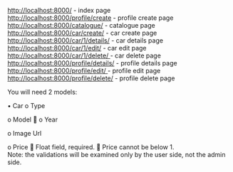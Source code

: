 [http://localhost:8000/](http://localhost:8000/) - index page <br>
[http://localhost:8000/profile/create](http://localhost:8000/profile/create) - profile create page <br>
[http://localhost:8000/catalogue/](http://localhost:8000/catalogue/) - catalogue page <br>
[http://localhost:8000/car/create/](http://localhost:8000/car/create/) - car create page <br>
[http://localhost:8000/car/1/details/](http://localhost:8000/car/1/details/) - car details page <br>
[http://localhost:8000/car/1/edit/](http://localhost:8000/car/1/edit/) - car edit page <br>
[http://localhost:8000/car/1/delete/ ](http://localhost:8000/car/1/delete/ )- car delete page <br>
[http://localhost:8000/profile/details/](http://localhost:8000/profile/details/) - profile details page <br>
[http://localhost:8000/profile/edit/ ](http://localhost:8000/profile/edit/ )- profile edit page <br>
[http://localhost:8000/profile/delete/](http://localhost:8000/profile/delete/) - profile delete page


You will need 2 models:

•	Car
o	Type

o	Model

o	Year

o	Image Url

o	Price
	Float field, required.
	Price cannot be below 1.	
Note: the validations will be examined only by the user side, not the admin side.
